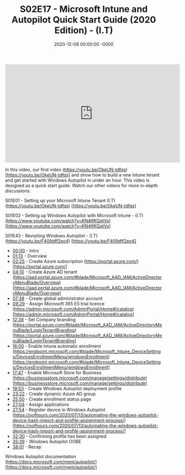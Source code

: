 ﻿---
layout: post
title: "S02E17 - Microsoft Intune and Autopilot Quick Start Guide (2020 Edition) - (I.T)"
date: 2020-12-08 00:00:00 -0000
categories:
---

<iframe loading="lazy" width="560" height="315" src="https://www.youtube.com/embed/OYaDWKqg1uY" title="YouTube video player" frameborder="0" allow="accelerometer; autoplay; clipboard-write; encrypted-media; gyroscope; picture-in-picture" allowfullscreen></iframe>

In this video, our first video (https://youtu.be/OkeUN-tdfqs) [https://youtu.be/OkeUN-tdfqs] and show how to build a new Intune tenant and get started with Windows Autopilot in under an hour. This video is designed as a quick start guide. Watch our other videos for more in-depth discussions.

S01E01 - Setting up your Microsoft Intune Tenant (I.T)
(https://youtu.be/OkeUN-tdfqs) [https://youtu.be/OkeUN-tdfqs]

S01E02 - Setting up Windows Autopilot with Microsoft Intune - (I.T)
(https://www.youtube.com/watch?v=KN4tfKQqtVs) [https://www.youtube.com/watch?v=KN4tfKQqtVs]

S01E43 - Revisiting Windows Autopilot - (I.T)
(https://youtu.be/F409dff2eo4) [https://youtu.be/F409dff2eo4]

* [00:00](https://www.youtube.com/watch?v=OYaDWKqg1uY&t=0s) - Intro
* [01:13](https://www.youtube.com/watch?v=OYaDWKqg1uY&t=73s) - Overview
* [02:25](https://www.youtube.com/watch?v=OYaDWKqg1uY&t=145s) - Create Azure subscription
(https://portal.azure.com/) [https://portal.azure.com/]
* [04:10](https://www.youtube.com/watch?v=OYaDWKqg1uY&t=250s) - Create Azure AD tenant
(https://aad.portal.azure.com/#blade/Microsoft_AAD_IAM/ActiveDirectoryMenuBlade/Overview) [https://aad.portal.azure.com/#blade/Microsoft_AAD_IAM/ActiveDirectoryMenuBlade/Overview]
* [07:38](https://www.youtube.com/watch?v=OYaDWKqg1uY&t=458s) - Create global administrator account
* [09:29](https://www.youtube.com/watch?v=OYaDWKqg1uY&t=569s) - Assign Microsoft 365 E5 trial licence
(https://admin.microsoft.com/AdminPortal/Home#/catalog) [https://admin.microsoft.com/AdminPortal/Home#/catalog]
* [12:38](https://www.youtube.com/watch?v=OYaDWKqg1uY&t=758s) - Set Company branding
(https://portal.azure.com/#blade/Microsoft_AAD_IAM/ActiveDirectoryMenuBlade/LoginTenantBranding) [https://portal.azure.com/#blade/Microsoft_AAD_IAM/ActiveDirectoryMenuBlade/LoginTenantBranding]
* [16:00](https://www.youtube.com/watch?v=OYaDWKqg1uY&t=960s) - Enable Intune automatic enrollment
(https://endpoint.microsoft.com/#blade/Microsoft_Intune_DeviceSettings/DevicesEnrollmentMenu/windowsEnrollment) [https://endpoint.microsoft.com/#blade/Microsoft_Intune_DeviceSettings/DevicesEnrollmentMenu/windowsEnrollment]
* [17:47](https://www.youtube.com/watch?v=OYaDWKqg1uY&t=1067s) - Enable Microsoft Store for Business
(https://businessstore.microsoft.com/manage/settings/distribute) [https://businessstore.microsoft.com/manage/settings/distribute]
* [19:53](https://www.youtube.com/watch?v=OYaDWKqg1uY&t=1193s) - Create Windows Autopilot deployment profile
* [23:22](https://www.youtube.com/watch?v=OYaDWKqg1uY&t=1402s) - Create dynamic Azure AD group
* [25:50](https://www.youtube.com/watch?v=OYaDWKqg1uY&t=1550s) - Create enrollment status page
* [27:04](https://www.youtube.com/watch?v=OYaDWKqg1uY&t=1624s) - Assign applications
* [27:54](https://www.youtube.com/watch?v=OYaDWKqg1uY&t=1674s) - Register device in Windows Autopilot
(https://oofhours.com/2020/07/13/automating-the-windows-autopilot-device-hash-import-and-profile-assignment-process/) [https://oofhours.com/2020/07/13/automating-the-windows-autopilot-device-hash-import-and-profile-assignment-process/]
* [32:30](https://www.youtube.com/watch?v=OYaDWKqg1uY&t=1950s) - Confirming profile has been assigned
* [35:39](https://www.youtube.com/watch?v=OYaDWKqg1uY&t=2139s) - Windows Autopilot OOBE
* [38:01](https://www.youtube.com/watch?v=OYaDWKqg1uY&t=2281s) - Recap

Windows Autopilot documentation
(https://docs.microsoft.com/mem/autopilot/) [https://docs.microsoft.com/mem/autopilot/]

